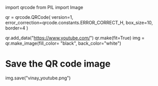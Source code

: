 import qrcode
from PIL import Image

qr = qrcode.QRCode(
    version=1,
    error_correction=qrcode.constants.ERROR_CORRECT_H,
    box_size=10,
    border=4
)

qr.add_data("https://www.youtube.com/")
qr.make(fit=True)
img = qr.make_image(fill_color= "black", back_color="white")

# Save the QR code image
img.save("vinay_youtube.png")
